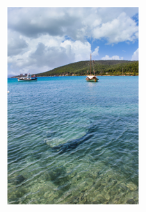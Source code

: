 <!--### Hi there 👋
**alperulker45/alperulker45** is a ✨ _special_ ✨ repository because its `README.md` (this file) appears on your GitHub profile.
Here are some ideas to get you started:

- 🔭 I’m currently working on ...
- 🌱 I’m currently learning ...
- 👯 I’m looking to collaborate on ...
- 🤔 I’m looking for help with ...
- 💬 Ask me about ...
- 📫 How to reach me: ...
- 😄 Pronouns: ...
- ⚡ Fun fact: ...
-->

<div align="center">
 <img src="https://github.com/alperulker45/alperulker45/blob/main/G%C3%BCvercinlik_Do%C4%9Fa_Manzaras%C4%B1.jpg" width="60%" height="60%" >
</div>
